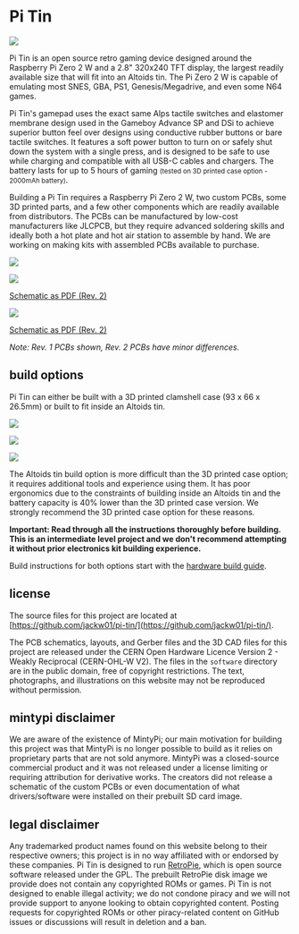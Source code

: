 # Pi Tin

![](images/main.jpg)

Pi Tin is an open source retro gaming device designed around the Raspberry Pi Zero 2 W and a 2.8" 320x240 TFT display, the largest readily available size that will fit into an Altoids tin. The Pi Zero 2 W is capable of emulating most SNES, GBA, PS1, Genesis/Megadrive, and even some N64 games.

Pi Tin's gamepad uses the exact same Alps tactile switches and elastomer membrane design used in the Gameboy Advance SP and DSi to achieve superior button feel over designs using conductive rubber buttons or bare tactile switches. It features a soft power button to turn on or safely shut down the system with a single press, and is designed to be safe to use while charging and compatible with all USB-C cables and chargers. The battery lasts for up to 5 hours of gaming <small>(tested on 3D printed case option - 2000mAh battery)</small>.

Building a Pi Tin requires a Raspberry Pi Zero 2 W, two custom PCBs, some 3D printed parts, and a few other components which are readily available from distributors. The PCBs can be manufactured by low-cost manufacturers like JLCPCB, but they require advanced soldering skills and ideally both a hot plate and hot air station to assemble by hand. We are working on making kits with assembled PCBs available to purchase.

![](images/main_pcb_1.jpg)

![](images/main_pcb_2.jpg)

[Schematic as PDF (Rev. 2)](pcb_main_r2/pi_tin_main_pcb_r2.pdf)

![](images/display_pcb.jpg)

[Schematic as PDF (Rev. 2)](pcb_display_r2/pi_tin_display_pcb_r2.pdf)

*Note: Rev. 1 PCBs shown, Rev. 2 PCBs have minor differences.*

## build options

Pi Tin can either be built with a 3D printed clamshell case (93 x 66 x 26.5mm) or built to fit inside an Altoids tin.

![](images/size_comparison.jpg)

![](images/3dp_case_rear.jpg)

![](images/altoids_rear.jpg)

The Altoids tin build option is more difficult than the 3D printed case option; it requires additional tools and experience using them. It has poor ergonomics due to the constraints of building inside an Altoids tin and the battery capacity is 40% lower than the 3D printed case version. We strongly recommend the 3D printed case option for these reasons.

**Important: Read through all the instructions thoroughly before building. This is an intermediate level project and we don't recommend attempting it without prior electronics kit building experience.**

Build instructions for both options start with the [hardware build guide](./hardware_build).

## license

The source files for this project are located at [https://github.com/jackw01/pi-tin/](https://github.com/jackw01/pi-tin/).

The PCB schematics, layouts, and Gerber files and the 3D CAD files for this project are released under the CERN Open Hardware Licence Version 2 - Weakly Reciprocal (CERN-OHL-W V2). The files in the `software` directory are in the public domain, free of copyright restrictions. The text, photographs, and illustrations on this website may not be reproduced without permission.

## mintypi disclaimer

We are aware of the existence of MintyPi; our main motivation for building this project was that MintyPi is no longer possible to build as it relies on proprietary parts that are not sold anymore. MintyPi was a closed-source commercial product and it was not released under a license limiting or requiring attribution for derivative works. The creators did not release a schematic of the custom PCBs or even documentation of what drivers/software were installed on their prebuilt SD card image. 

## legal disclaimer

Any trademarked product names found on this website belong to their respective owners; this project is in no way affiliated with or endorsed by these companies. Pi Tin is designed to run [RetroPie](https://retropie.org.uk/), which is open source software released under the GPL. The prebuilt RetroPie disk image we provide does not contain any copyrighted ROMs or games. Pi Tin is not designed to enable illegal activity; we do not condone piracy and we will not provide support to anyone looking to obtain copyrighted content. Posting requests for copyrighted ROMs or other piracy-related content on GitHub issues or discussions will result in deletion and a ban.
